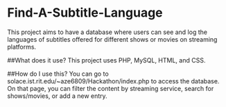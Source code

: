 # Find-A-Subtitle-Language
This project aims to have a database where users can see and log the languages of subtitles offered for different shows or movies on streaming platforms.

##What does it use?
This project uses PHP, MySQL, HTML, and CSS.

##How do I use this?
You can go to solace.ist.rit.edu/~aze6809/Hackathon/index.php to access the database. On that page, you can filter the content by streaming service, search for shows/movies, or add a new entry. 


